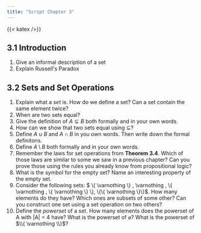 ```yaml
---
title: "Script Chapter 3"
---
```

{{< katex />}}

## 3.1 Introduction

1. Give an informal description of a set
2. Explain Russell's Paradox

## 3.2 Sets and Set Operations

1. Explain what a *set* is. How do we define a set? Can a set contain
the same element twice?
2. When are two sets equal?
3. Give the definition of $A \subseteq B$ both formally and in your own words.
4. How can we show that two sets equal using $\subseteq$?
5. Define $A \cup B$ and $A \cap B$ in you own words. Then write down the formal definitons.
6. Define $A \setminus B$ both formally and in your own words.
7. Remember the laws for set operations from **Theorem 3.4**. Which of those laws are similar
to some we saw in a previous chapter? Can you prove those using the rules you already know from
propositional logic?
8. What is the symbol for the empty set? Name an interesting property of the empty set.
9. Consider the following sets: $ \\{ \varnothing \\} , \varnothing , \\{ \varnothing , \\{ \varnothing \\} \\}, \\{\\{ \varnothing \\}\\}$.
How many elements do they have? Which ones are subsets of some other? Can you construct one set using a set operation
on two others?
10. Define the *powerset* of a set. How many elements does the powerset of A with |A| = 4 have? What is the powerset of $\varnothing$?
What is the powerset of $\\{ \varnothing \\}$?

